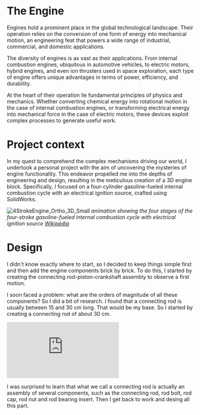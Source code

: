 # The Engine

Engines hold a prominent place in the global technological landscape. Their operation relies on the conversion of one form of energy into mechanical motion, an engineering feat that powers a wide range of industrial, commercial, and domestic applications.

The diversity of engines is as vast as their applications. From internal combustion engines, ubiquitous in automotive vehicles, to electric motors, hybrid engines, and even ion thrusters used in space exploration, each type of engine offers unique advantages in terms of power, efficiency, and durability.

At the heart of their operation lie fundamental principles of physics and mechanics. Whether converting chemical energy into rotational motion in the case of internal combustion engines, or transforming electrical energy into mechanical force in the case of electric motors, these devices exploit complex processes to generate useful work.

# Project context

In my quest to comprehend the complex mechanisms driving our world, I undertook a personal project with the aim of uncovering the mysteries of engine functionality. This endeavor propelled me into the depths of engineering and design, resulting in the meticulous creation of a 3D engine block. Specifically, I focused on a four-cylinder gasoline-fueled internal combustion cycle with an electrical ignition source, crafted using SolidWorks.

![4StrokeEngine_Ortho_3D_Small](https://github.com/Sathet/3D_Design/assets/147035374/48a95fc7-f4a7-4cdb-a9e4-39ef0eac612e)
*animation showing the four stages of the four-stroke gasoline-fueled internal combustion cycle with electrical ignition source [Wikipédia](https://en.wikipedia.org/wiki/Engine)*
# Design

I didn't know exactly where to start, so I decided to keep things simple first and then add the engine components brick by brick. To do this, I started by creating the connecting rod-piston-crankshaft assembly to observe a first motion.

I soon faced a problem: what are the orders of magnitude of all these components? So I did a bit of research. I found that a connecting rod is usually between 15 and 30 cm long. That would be my base. So I started by creating a connecting rod of about 30 cm.

![Connecting Rod](https://github.com/Sathet/3D_Design/blob/main/Exploring%20the%20Heart%20of%20Engines%3A%20Designing%20a%203D%20Engine%20Block%20on%20SolidWorks/Ressources/Connecting%20rod.STL)

I was surprised to learn that what we call a connecting rod is actually an assembly of several components, such as the connecting rod, rod bolt, rod cap, rod nut and rod bearing insert. Then I get back to work and desing all this part.


